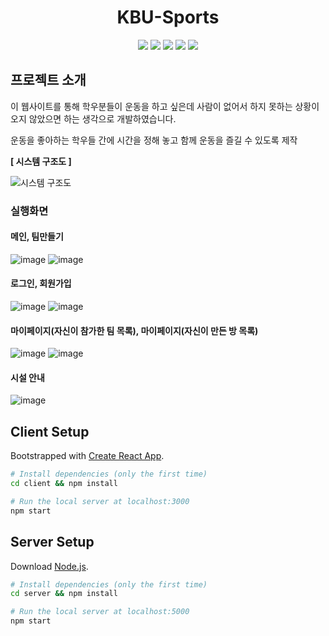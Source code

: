 <h1 align="center">KBU-Sports</h1>
<p align="center" display="inline-block">
  <img src="https://img.shields.io/badge/JavaScript-F7DF1E?style=flat-squaree&logo=JavaScript&logoColor=white">
  <img src="https://img.shields.io/badge/Node.js-339933?style=flat-squaree&logo=Node.js&logoColor=white">
  <img src="https://img.shields.io/badge/MongoDB-47A248?style=flat-squaree&logo=MongoDB&logoColor=white">
  <img src="https://img.shields.io/badge/React-61DAFB?style=flat-squaree&logo=React&logoColor=white">
  <img src="https://img.shields.io/badge/Material-007FFF?style=flat-squaree&logo=Material&logoColor=white">
</p>

## 프로젝트 소개

이 웹사이트를 통해 학우분들이 운동을 하고 싶은데 사람이 없어서 하지 못하는 상황이 오지 않았으면 하는 생각으로 개발하였습니다.

운동을 좋아하는 학우들 간에 시간을 정해 놓고 함께 운동을 즐길 수 있도록 제작

**[ 시스템 구조도 ]**

![시스템 구조도](https://user-images.githubusercontent.com/84673536/174640967-f3184a8a-bf50-46c5-b6ef-2d524ef47d67.png)


### 실행화면

#### 메인, 팀만들기

![image](https://user-images.githubusercontent.com/84673536/174642943-60732221-cac4-47e9-a4cd-1a6faa47520b.png)
![image](https://user-images.githubusercontent.com/84673536/174643042-41cf880b-8788-4feb-a0e3-6fc9d1540099.png)

#### 로그인, 회원가입

![image](https://user-images.githubusercontent.com/84673536/174642966-1f38823a-6f5f-42be-8f33-66262226c0f3.png)
![image](https://user-images.githubusercontent.com/84673536/174643006-6f5ccf18-3e56-416f-b711-e2aca941c0d9.png)

#### 마이페이지(자신이 참가한 팀 목록), 마이페이지(자신이 만든 방 목록)

![image](https://user-images.githubusercontent.com/84673536/174643121-d4722aa2-2bdc-449d-bd54-ef4935c27976.png)
![image](https://user-images.githubusercontent.com/84673536/174643180-3bbf2bdc-3338-4c42-abff-b09043087d1d.png)

#### 시설 안내

![image](https://user-images.githubusercontent.com/84673536/174643206-e473b0ff-a7da-43b9-8320-0bd280ea7775.png)


## Client Setup

Bootstrapped with [Create React App](https://github.com/facebook/create-react-app).

```bash
# Install dependencies (only the first time)
cd client && npm install

# Run the local server at localhost:3000
npm start
```

## Server Setup

Download [Node.js](https://nodejs.org/en/download/).

```bash
# Install dependencies (only the first time)
cd server && npm install

# Run the local server at localhost:5000
npm start
```
